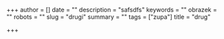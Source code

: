 +++
author = []
date = ""
description = "safsdfs"
keywords = ""
obrazek = ""
robots = ""
slug = "drugi"
summary = ""
tags = ["zupa"]
title = "drug"

+++
